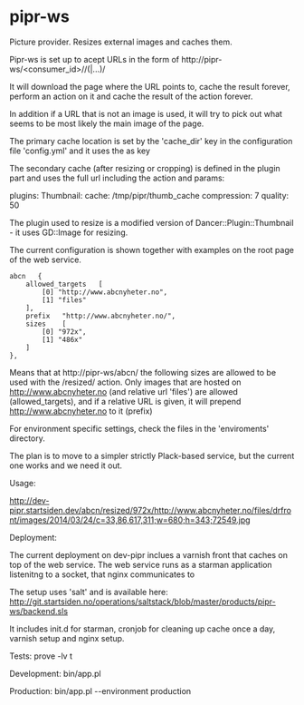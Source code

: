 pipr-ws
=======

Picture provider. Resizes external images and caches them.

Pipr-ws is set up to acept URLs in the form of http://pipr-ws/<consumer_id>/<action>/(<params>|...)/<url>

It will download the page where the URL points to, cache the result forever, perform an action on it and cache the result of the action forever.

In addition if a URL that is not an image is used, it will try to pick out what seems to be most likely the main image of the page.

The primary cache location is set by the 'cache_dir' key in the configuration file 'config.yml' and it uses the <url> as key

The secondary cache (after resizing or cropping) is defined in the plugin part and uses the full url including the action and params:

plugins:
    Thumbnail:
        cache: /tmp/pipr/thumb_cache
        compression: 7
        quality: 50

The plugin used to resize is a modified version of Dancer::Plugin::Thumbnail - it uses GD::Image for resizing.

The current configuration is shown together with examples on the root page of the web service.

    abcn   {
        allowed_targets   [
            [0] "http://www.abcnyheter.no",
            [1] "files"
        ],
        prefix   "http://www.abcnyheter.no/",
        sizes    [
            [0] "972x",
            [1] "486x"
        ]
    },

Means that at http://pipr-ws/abcn/ the following sizes are allowed to be used with the /resized/ action. Only images that are hosted on
http://www.abcnyheter.no (and relative url 'files') are allowed (allowed_targets), and if a relative URL is given, it will prepend http://www.abcnyheter.no to it (prefix)

For environment specific settings, check the files in the 'enviroments' directory.

The plan is to move to a simpler strictly Plack-based service, but the current one works and we need it out.

Usage:

  http://dev-pipr.startsiden.dev/abcn/resized/972x/http://www.abcnyheter.no/files/drfront/images/2014/03/24/c=33,86,617,311;w=680;h=343;72549.jpg

Deployment:

  The current deployment on dev-pipr inclues a varnish front that caches on top of the web service.
  The web service runs as a starman application listenitng to a socket, that nginx communicates to

  The setup uses 'salt' and is available here: http://git.startsiden.no/operations/saltstack/blob/master/products/pipr-ws/backend.sls

  It includes init.d for starman, cronjob for cleaning up cache once a day, varnish setup and nginx setup.

Tests:
  prove -lv t

Development:
  bin/app.pl

Production:
  bin/app.pl --environment production
